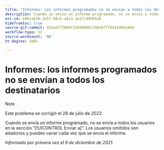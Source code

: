 ```yaml
---
title: "Informes: Los informes programados no se envían a todos los destinatarios"
description: Cuando se envía un informe programado, no se envía a todos los usuarios en la sección [!UICONTROL Enviar a]. Los usuarios omitidos son aleatorios y pueden variar cada vez que se envía el informe.
exl-id: b96ceb30-2e57-48cb-a813-3a1fc49d65a5
hidefromtoc: true
source-git-commit: 453eef770b0f31990946c746e677fb453d0be94b
workflow-type: ht
source-wordcount: '96'
ht-degree: 100%

---
```


# Informes: los informes programados no se envían a todos los destinatarios

>[!NOTE]
>
>Este problema se corrigió el 28 de julio de 2022.

Cuando se envía un informe programado, no se envía a todos los usuarios en la sección &quot;[!UICONTROL Enviar a]&quot;. Los usuarios omitidos son aleatorios y pueden variar cada vez que se envía el informe.

_Informado por primera vez el 9 de diciembre de 2021._
